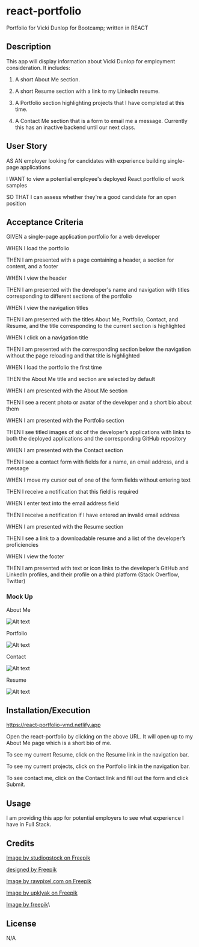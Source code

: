 # react-portfolio
Portfolio for Vicki Dunlop for Bootcamp; written in REACT

## Description
This app will display information about Vicki Dunlop for employment consideration. It includes:

1. A short About Me section.

2. A short Resume section with a link to my LinkedIn resume.

3. A Portfolio section highlighting projects that I have completed at this time.

4. A Contact Me section that is a form to email me a message. Currently this has an inactive backend until our next class.

## User Story
AS AN employer looking for candidates with experience building single-page applications

I WANT to view a potential employee's deployed React portfolio of work samples

SO THAT I can assess whether they're a good candidate for an open position

## Acceptance Criteria
GIVEN a single-page application portfolio for a web developer

WHEN I load the portfolio

THEN I am presented with a page containing a header, a section for content, and a footer

WHEN I view the header

THEN I am presented with the developer's name and navigation with titles corresponding to different sections of the portfolio

WHEN I view the navigation titles

THEN I am presented with the titles About Me, Portfolio, Contact, and Resume, and the title corresponding to the current section is highlighted

WHEN I click on a navigation title

THEN I am presented with the corresponding section below the navigation without the page reloading and that title is highlighted

WHEN I load the portfolio the first time

THEN the About Me title and section are selected by default

WHEN I am presented with the About Me section

THEN I see a recent photo or avatar of the developer and a short bio about them

WHEN I am presented with the Portfolio section

THEN I see titled images of six of the developer’s applications with links to both the deployed applications and the corresponding GitHub repository

WHEN I am presented with the Contact section

THEN I see a contact form with fields for a name, an email address, and a message

WHEN I move my cursor out of one of the form fields without entering text

THEN I receive a notification that this field is required

WHEN I enter text into the email address field

THEN I receive a notification if I have entered an invalid email address

WHEN I am presented with the Resume section

THEN I see a link to a downloadable resume and a list of the developer’s proficiencies

WHEN I view the footer

THEN I am presented with text or icon links to the developer’s GitHub and LinkedIn profiles, and their profile on a third platform (Stack Overflow, Twitter) 

### Mock Up
About Me

![Alt text](/Assets/about.jpg)

Portfolio

![Alt text](/Assets/portfolio.jpg)

Contact

![Alt text](/Assets/contact.jpg)

Resume

![Alt text](/Assets/resume.jpg)

## Installation/Execution
https://react-portfolio-vmd.netlify.app

Open the react-portfolio by clicking on the above URL. It will open up to my About Me page which is a short bio of me.

To see my current Resume, click on the Resume link in the navigation bar.

To see my current projects, click on the Portfolio link in the navigation bar.

To see contact me, click on the Contact link and fill out the form and click Submit.

## Usage
I am providing this app for potential employers to see what experience I have in Full Stack.

## Credits
<a href="https://www.freepik.com/free-vector/landscape-man-canoe-river_41979341.htm#fromView=search&page=1&position=4&uuid=17b3f1fc-2cd8-4ebe-ade1-193818be30d2">Image by studiogstock on Freepik</a>

<a href="https://www.freepik.com">designed by Freepik</a>

<a href="https://www.freepik.com/free-photo/meeting-calendar-reminder_3077326.htm#fromView=search&page=1&position=11&uuid=81ce18e7-7503-4daf-aec8-bfb5b520bc04">Image by rawpixel.com on Freepik</a>

<a href="https://www.freepik.com/free-photo/3d-render-weather-app-icons-interface-elements_35927024.htm#fromView=search&page=1&position=2&uuid=6a1c0ad1-6eaa-46d5-ab72-a99ffc4865ac">Image by upklyak on Freepik</a>

<a href="https://www.freepik.com/free-photo/top-view-abstract-innovation-assortment_13295910.htm#fromView=search&page=1&position=52&uuid=12445048-7f1a-4cb3-919d-bd8515c1d9c2">Image by freepik</a>\

## License

N/A